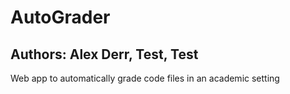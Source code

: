 # AutoGrader
## Authors: Alex Derr, Test, Test

Web app to automatically grade code files in an academic setting

